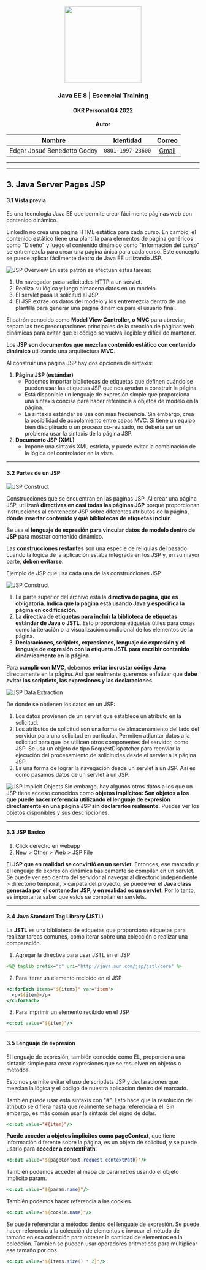<div align="center">
    <img src="https://avatars.githubusercontent.com/u/23086798?s=200&v=4" width=200px"> </img> 
    
<!-- Encabezado -->
### Java EE 8 | Escencial Training
#### OKR Personal Q4 2022
#### Autor 


| Nombre | Identidad | Correo |
|:-------------:| :-----:|:-----:|
| Edgar Josué Benedetto Godoy | `0801-1997-23600` | [Gmail](mailto:edgar.benedetto@baccredomatic.hn) |

</div>

_____
_____

## 3. Java Server Pages JSP
#### 3.1 Vista previa


Es una tecnología Java EE que permite crear fácilmente páginas web con contenido dinámico.

LinkedIn no crea una página HTML estática para cada curso. En cambio, el contenido estático tiene una plantilla para elementos de página genéricos como "Diseño" y luego el contenido dinámico como "Información del curso" se entremezcla para crear una página única para cada curso. Este concepto se puede aplicar fácilmente dentro de Java EE utilizando JSP. 

![JSP Overview](../Img/3.1_Overview_JSP.png)
En este patrón se efectuan estas tareas:
1. Un navegador pasa solicitudes HTTP a un servlet.
2. Realiza su lógica y luego almacena datos en un modelo.
3. El servlet pasa la solicitud al JSP. 
4. El JSP extrae los datos del modelo y los entremezcla dentro de una plantilla para generar una página dinámica para el usuario final. 
 
El patrón conocido como **Model View Controller, o MVC** para abreviar, separa las tres preocupaciones principales de la creación de páginas web dinámicas para evitar que el código se vuelva ilegible y difícil de mantener. 

Los **JSP son documentos que mezclan contenido estático con contenido dinámico** utilizando una arquitectura **MVC**. 

Al construir una página JSP hay dos opciones de sintaxis: 
1. **Página JSP (estándar)** 
   * Podemos importar bibliotecas de etiquetas que definen cuándo se pueden usar las etiquetas JSP que nos ayudan a construir la página. 
   * Está disponible un lenguaje de expresión simple que proporciona una sintaxis concisa para hacer referencia a objetos de modelo en la página.
   * La sintaxis estándar se usa con más frecuencia. Sin embargo, crea la posibilidad de acoplamiento entre capas MVC. Si tiene un equipo bien disciplinado o un proceso co-revisado, no debería ser un problema usar la sintaxis de la página JSP. 
2. **Documento JSP (XML)** 
   * Impone una sintaxis XML estricta, y puede evitar la combinación de la lógica del controlador en la vista.

_____
#### 3.2 Partes de un JSP

![JSP Construct](../Img/3.1_JSP_Construct.png)

Construcciones que se encuentran en las páginas JSP. Al crear una página JSP, utilizará **directivas en casi todas las páginas JSP** porque proporcionan instrucciones al contenedor JSP sobre diferentes atributos de la página, **dónde insertar contenido y qué bibliotecas de etiquetas incluir**. 

Se usa el **lenguaje de expresión para vincular datos de modelo dentro de JSP** para mostrar contenido dinámico. 

Las **construcciones restantes** son una especie de reliquias del pasado cuando la lógica de la aplicación estaba integrada en los JSP y, en su mayor parte, **deben evitarse**. 

Ejemplo de JSP que usa cada una de las construcciones JSP 

![JSP Construct](../Img/3.1_JSP_Example.png)

1. La parte superior del archivo esta la **directiva de página, que es obligatoria. Indica que la página está usando Java y especifica la página en codificación**.
2. La **directiva de etiquetas para incluir la biblioteca de etiquetas estándar de Java o JSTL**. Esto proporciona etiquetas útiles para cosas como la iteración o la visualización condicional de los elementos de la página.
3. **Declaraciones, scriplets, expresiones, lenguaje de expresión y el lenguaje de expresión con la etiqueta JSTL para escribir contenido dinámicamente en la página**. 

Para **cumplir con MVC**, debemos **evitar incrustar código Java** directamente en la página. Así que realmente queremos enfatizar que **debe evitar los scriptlets, las expresiones y las declaraciones**. 

![JSP Data Extraction](../Img/3.1_JSP_Data_Extract.png)

De donde se obtienen los datos en un JSP:
1. Los datos provienen de un servlet que establece un atributo en la solicitud. 
2. Los atributos de solicitud son una forma de almacenamiento del lado del servidor para una solicitud en particular. Permiten adjuntar datos a la solicitud para que los utilicen otros componentes del servidor, como JSP. Se usa un objeto de tipo RequestDispatcher para reenviar la ejecución del procesamiento de solicitudes desde el servlet a la página JSP. 
3. Es una forma de lograr la navegación desde un servlet a un JSP. Así es como pasamos datos de un servlet a un JSP. 
 
![JSP Implicit Objects](../Img/3.1_JSP_Implicit_Objects.png) 
Sin embargo, hay algunos otros datos a los que un JSP tiene acceso conocidos como **objetos implícitos: Son objetos a los que puede hacer referencia utilizando el lenguaje de expresión directamente en una página JSP sin declararlos realmente.** Puedes ver los objetos disponibles y sus descripciones. 

_____
#### 3.3 JSP Basico

1. Click derecho en webapp
2. New > Other > Web > JSP File

El **JSP que en realidad se convirtió en un servlet**. Entonces, ese marcado y el lenguaje de expresión dinámica básicamente se compilan en un servlet. Se puede ver eso dentro del servidor al navegar al directorio independiente > directorio temporal, > carpeta del proyecto, se puede ver el **Java class generada por el contenedor JSP, y en realidad es un servlet**. Por lo tanto, es importante saber que estos se compilan en servlets.

_____
#### 3.4 Java Standard Tag Library (JSTL)

La **JSTL** es una biblioteca de etiquetas que proporciona etiquetas para realizar tareas comunes, como iterar sobre una colección o realizar una comparación.

1. Agregar la directiva para usar JSTL en el JSP
  ```jsp
  <%@ taglib prefix="c" uri="http://java.sun.com/jsp/jstl/core" %>
  ```
2. Para iterar un elemento recibido en el JSP
  ```jsp
  <c:forEach items="${items}" var="item">
    <p>${item}</p>
  </c:forEach>
  ```	
3. Para imprimir un elemento recibido en el JSP
  ```jsp
  <c:out value="${item}"/>
  ```

_____
#### 3.5 Lenguaje de expresion

El lenguaje de expresión, también conocido como EL, proporciona una sintaxis simple para crear expresiones que se resuelven en objetos o métodos. 

Esto nos permite evitar el uso de scriptlets JSP y declaraciones que mezclan la lógica y el código de nuestra aplicación dentro del marcado.

También puede usar esta sintaxis con "#". Esto hace que la resolución del atributo se difiera hasta que realmente se haga referencia a él. Sin embargo, es más común usar la sintaxis del signo de dólar.

```jsp
<c:out value="#{item}"/>
```

**Puede acceder a objetos implicitos como pageContext**, que tiene información diferente sobre la página, es un objeto de solicitud, y se puede usarlo para **acceder a contextPath**.

```jsp
<c:out value="${pageContext.request.contextPath}"/>
```

También podemos acceder al mapa de parámetros usando el objeto implícito param.

```jsp
<c:out value="${param.name}"/>
```

También podemos hacer referencia a las cookies.

```jsp
<c:out value="${cookie.name}"/>
```

Se puede referenciar a métodos dentro del lenguaje de expresión. Se puede hacer referencia a la colección de elementos e invocar el método de tamaño en esa colección para obtener la cantidad de elementos en la colección. También se pueden usar operadores aritméticos para multiplicar ese tamaño por dos.

```jsp
<c:out value="${items.size() * 2}"/>
```
